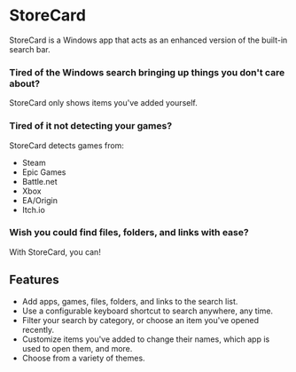 StoreCard
====

StoreCard is a Windows app that acts as an enhanced version of the built-in search bar.


### Tired of the Windows search bringing up things you don't care about?
StoreCard only shows items you've added yourself.

### Tired of it not detecting your games?
StoreCard detects games from:

* Steam
* Epic Games
* Battle.net
* Xbox
* EA/Origin
* Itch.io

### Wish you could find files, folders, and links with ease?
With StoreCard, you can!

## Features

* Add apps, games, files, folders, and links to the search list.
* Use a configurable keyboard shortcut to search anywhere, any time.
* Filter your search by category, or choose an item you've opened recently.
* Customize items you've added to change their names, which app is used to open them, and more.
* Choose from a variety of themes.
